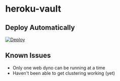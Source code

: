 # heroku-vault

## Deploy Automatically
[![Deploy](https://www.herokucdn.com/deploy/button.svg)](https://dashboard.heroku.com/new?template=https%3A%2F%2Fgithub.com%2Fgpmidi%2Fheroku-vault%2Ftree%2Fmain)

## Known Issues
* Only one web dyno can be running at a time
* Haven't been able to get clustering working (yet)
